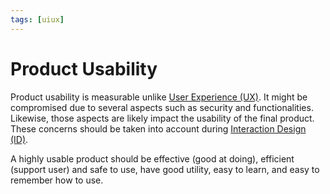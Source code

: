 ```yaml
---
tags: [uiux]
---
```


# Product Usability

Product usability is measurable unlike [User Experience (UX)](202303242126.md).
It might be compromised due to several aspects such as security and
functionalities. Likewise, those aspects are likely impact the usability of the
final product. These concerns should be taken into account during [Interaction Design (ID)](202303242118.md).

A highly usable product should be effective (good at doing), efficient (support
user) and safe to use, have good utility, easy to learn, and easy to remember
how to use.
